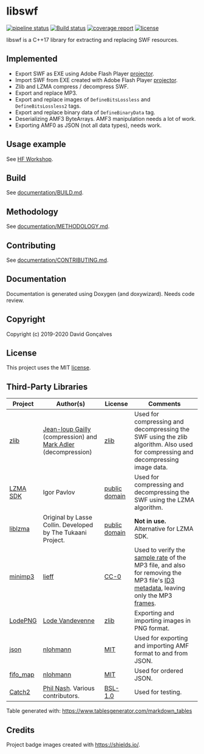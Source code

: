 # libswf

[![pipeline status](https://gitlab.com/MangaD/libswf/badges/master/pipeline.svg?style=flat-square)](https://gitlab.com/MangaD/libswf/commits/master) [![Build status](https://ci.appveyor.com/api/projects/status/ikfm27u4h9i9gx61?svg=true)](https://ci.appveyor.com/project/MangaD/libswf) [![coverage report](https://gitlab.com/MangaD/libswf/badges/master/coverage.svg?style=flat-square)](https://gitlab.com/MangaD/libswf/commits/master) [![license](https://img.shields.io/badge/license-MIT-red?style=flat-square)](LICENSE)

libswf is a C++17 library for extracting and replacing SWF resources.

## Implemented

- Export SWF as EXE using Adobe Flash Player [projector](https://www.adobe.com/support/flashplayer/debug_downloads.html).
- Import SWF from EXE created with Adobe Flash Player [projector](https://www.adobe.com/support/flashplayer/debug_downloads.html).
- Zlib and LZMA compress / decompress SWF.
- Export and replace MP3.
- Export and replace images of `DefineBitsLossless` and `DefineBitsLossless2` tags.
- Export and replace binary data of `DefineBinaryData` tag.
- Deserializing AMF3 ByteArrays. AMF3 manipulation needs a lot of work.
- Exporting AMF0 as JSON (not all data types), needs work.

## Usage example

See [HF Workshop](https://gitlab.com/MangaD/hf-workshop).

## Build

See [documentation/BUILD.md](documentation/BUILD.md).

## Methodology

See [documentation/METHODOLOGY.md](documentation/METHODOLOGY.md).

## Contributing

See [documentation/CONTRIBUTING.md](documentation/CONTRIBUTING.md).

## Documentation

Documentation is generated using Doxygen (and doxywizard). Needs code review.

## Copyright

Copyright (c) 2019-2020 David Gonçalves

## License

This project uses the MIT [license](LICENSE).

## Third-Party Libraries

| **Project**                                      | **Author(s)**                                                | **License**                                                  | **Comments**                                                 |
| ------------------------------------------------ | ------------------------------------------------------------ | ------------------------------------------------------------ | ------------------------------------------------------------ |
| [zlib](https://www.zlib.net/)                    | [Jean-loup Gailly](http://gailly.net/) (compression) and [Mark Adler](http://en.wikipedia.org/wiki/Mark_Adler) (decompression) | [zlib](https://zlib.net/zlib_license.html)                   | Used for compressing and decompressing the SWF using the zlib algorithm. Also used for compressing and decompressing image data. |
| [LZMA SDK](https://www.7-zip.org/sdk.html)       | Igor Pavlov                                                  | [public domain](https://www.7-zip.org/sdk.html)              | Used for compressing and decompressing the SWF using the LZMA algorithm. |
| [liblzma](https://tukaani.org/xz/)               | Original by Lasse Collin. Developed by The Tukaani Project.  | [public domain](https://tukaani.org/xz)                      | **Not in use.** Alternative for LZMA SDK.                    |
| [minimp3](https://github.com/lieff/minimp3)      | [lieff](https://github.com/lieff)                            | [CC-0](https://github.com/lieff/minimp3/blob/master/LICENSE) | Used to verify the [sample rate](https://sound.stackexchange.com/questions/31782/why-do-mp3-have-sample-rate) of the MP3 file, and also for removing the MP3 file's [ID3 metadata](https://en.wikipedia.org/wiki/ID3), leaving only the MP3 [frames](https://en.wikipedia.org/wiki/MP3#File_structure). |
| [LodePNG](https://lodev.org/lodepng/)            | [Lode Vandevenne](https://lodev.org/)                        | [zlib](https://github.com/lvandeve/lodepng/blob/master/LICENSE) | Exporting and importing images in PNG format.                |
| [json](https://github.com/nlohmann/json)         | [nlohmann](https://github.com/nlohmann)                      | [MIT](https://github.com/nlohmann/json/blob/develop/LICENSE.MIT) | Used for exporting and importing AMF format to and from JSON. |
| [fifo_map](https://github.com/nlohmann/fifo_map) | [nlohmann](https://github.com/nlohmann)                      | [MIT](https://github.com/nlohmann/fifo_map/blob/master/LICENSE.MIT) | Used for ordered JSON.                                       |
| [Catch2](https://github.com/catchorg/Catch2)     | [Phil Nash](https://ndctechtown.com/speaker/phil-nash). Various contributors. | [BSL-1.0](https://github.com/catchorg/Catch2/blob/master/LICENSE.txt) | Used for testing.                                            |


Table generated with: https://www.tablesgenerator.com/markdown_tables

## Credits

Project badge images created with https://shields.io/.
